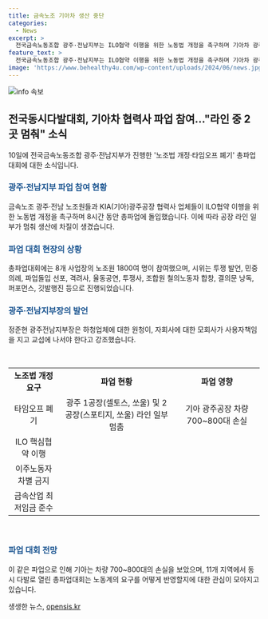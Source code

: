 ```yaml
---
title: 금속노조 기아차 생산 중단
categories:
  - News
excerpt: >
  전국금속노동조합 광주·전남지부는 ILO협약 이행을 위한 노동법 개정을 촉구하며 기아차 광주공장 협력사 파업에 돌입했다. 1800여명의 노조원이 참여한 총파업대회에서 노조법 2·3조 개정안 통과를 촉구하고 공장 라인의 멈춤으로 생산 차질이 발생했다. 파업은 전국 11개 지역에서 동시 다발로 진행되었고, 노동자들은 ILO 핵심협약 이행, 타임오프 폐기, 이주노동자 차별 금지, 최저임금 등을 요구했다. 기아는 차량 700~800대의 손실을 보았으며, 노동자들은 물풍선을 던지는 등의 퍼포먼스를 펼쳤다. (150자)
feature_text: >
  전국금속노동조합 광주·전남지부는 ILO협약 이행을 위한 노동법 개정을 촉구하며 기아차 광주공장 협력사 파업에 돌입했다. 1800여명의 노조원이 참여한 총파업대회에서 노조법 2·3조 개정안 통과를 촉구하고 공장 라인의 멈춤으로 생산 차질이 발생했다. 파업은 전국 11개 지역에서 동시 다발로 진행되었고, 노동자들은 ILO 핵심협약 이행, 타임오프 폐기, 이주노동자 차별 금지, 최저임금 등을 요구했다. 기아는 차량 700~800대의 손실을 보았으며, 노동자들은 물풍선을 던지는 등의 퍼포먼스를 펼쳤다. (150자)
image: 'https://www.behealthy4u.com/wp-content/uploads/2024/06/news.jpg'
---
```


<p><img src="https://www.behealthy4u.com/wp-content/uploads/2024/06/news.jpg" alt="info 속보" /></p>

<h2 data-ke-size="size26">전국동시다발대회, 기아차 협력사 파업 참여…"라인 중 2곳 멈춰" 소식</h2>

<p data-ke-size="size16">10일에 전국금속노동조합 광주·전남지부가 진행한 '노조법 개정·타임오프 폐기' 총파업대회에 대한 소식입니다.</p>

<h3><b><span style="color: #1a5490;">광주·전남지부 파업 참여 현황</span></b></h3>

<p data-ke-size="size16">금속노조 광주·전남 노조원들과 KIA(기아)광주공장 협력사 업체들이 ILO협약 이행을 위한 노동법 개정을 촉구하며 8시간 동안 총파업에 돌입했습니다. 이에 따라 공장 라인 일부가 멈춰 생산에 차질이 생겼습니다.</p>

<h3><b><span style="color: #1a5490;">파업 대회 현장의 상황</span></b></h3>

<p data-ke-size="size16">총파업대회에는 8개 사업장의 노조원 1800여 명이 참여했으며, 시위는 투쟁 발언, 민중의례, 파업돌입 선포, 격려사, 율동공연, 투쟁사, 조합원 철의노동자 합창, 결의문 낭독, 퍼포먼스, 깃발행진 등으로 진행되었습니다.</p>

<h3><b><span style="color: #1a5490;">광주·전남지부장의 발언</span></b></h3>

<p data-ke-size="size16">정준현 광주전남지부장은 하청업체에 대한 원청이, 자회사에 대한 모회사가 사용자책임을 지고 교섭에 나서야 한다고 강조했습니다.</p>

<p data-ke-size="size16">&nbsp;</p>

<table>
    <tbody>
        <tr>
            <td style="text-align: center; height: 17px;"><b>노조법 개정 요구</b></td>
            <td style="text-align: center; height: 17px;"><b>파업 현황</b></td>
            <td style="text-align: center; height: 17px;"><b>파업 영향</b></td>
        </tr>
        <tr>
            <td style="text-align: center; height: 17px;">타임오프 폐기</td>
            <td style="text-align: center; height: 17px;">광주 1공장(셀토스, 쏘울) 및 2공장(스포티지, 쏘울) 라인 일부 멈춤</td>
            <td style="text-align: center; height: 17px;">기아 광주공장 차량 700~800대 손실</td>
        </tr>
        <tr>
            <td style="text-align: center; height: 17px;">ILO 핵심협약 이행</td>
            <td style="text-align: center; height: 17px;"></td>
            <td style="text-align: center; height: 17px;"></td>
        </tr>
        <tr>
            <td style="text-align: center; height: 17px;">이주노동자 차별 금지</td>
        <td style="text-align: center; height: 17px;"></td>
        <td style="text-align: center; height: 17px;"></td>
        </tr>
        <tr>
            <td style="text-align: center; height: 17px;">금속산업 최저임금 준수</td>
        <td style="text-align: center; height: 17px;"></td>
        <td style="text-align: center; height: 17px;"></td>
        </tr>
    </tbody>
</table>

<p data-ke-size="size16">&nbsp;</p>

<h3><b><span style="color: #1a5490;">파업 대회 전망</span></b></h3>

<p data-ke-size="size16">이 같은 파업으로 인해 기아는 차량 700~800대의 손실을 보았으며, 11개 지역에서 동시 다발로 열린 총파업대회는 노동계의 요구를 어떻게 반영할지에 대한 관심이 모아지고 있습니다.</p>
생생한 뉴스, <a href="https://opensis.kr" rel="dofollow">opensis.kr</a>


